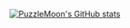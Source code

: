 [![PuzzleMoon's GitHub stats](https://github-readme-stats-zeta-six-28.vercel.app/api?username=puzzlemoondev&theme=gruvbox&show_icons=true&show=reviews,prs_merged)](https://github.com/puzzlemoondev)

